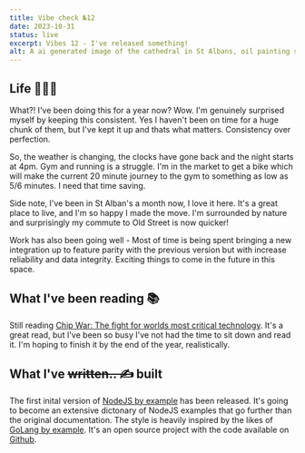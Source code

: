 ```yaml
---
title: Vibe check №12
date: 2023-10-31
status: live
excerpt: Vibes 12 - I've released something!
alt: A ai generated image of the cathedral in St Albans, oil painting style.
---
```


## Life 👨🏻‍🦰

What?! I've been doing this for a year now? Wow. I'm genuinely surprised  myself by keeping this consistent. Yes I haven't been on time for a huge chunk of them, but I've kept it up and thats what matters. Consistency over perfection.

So, the weather is changing, the clocks have gone back and the night starts at 4pm. Gym and running is a struggle. I'm in the market to get a bike which will make the current 20 minute journey to the gym to something as low as 5/6 minutes. I need that time saving.

Side note, I've been in St Alban's a month now, I love it here. It's a great place to live, and I'm so happy I made the move. I'm surrounded by nature and surprisingly my commute to Old Street is now quicker!

Work has also been going well - Most of time is being spent bringing a new integration up to feature parity with the previous version but with increase reliability and data integrity. Exciting things to come in the future in this space.

## What I've been reading 📚

Still reading [Chip War: The fight for worlds most critical technology](https://www.christophermiller.net/semiconductors-1). It's a great read, but I've been so busy I've not had the time to sit down and read it. I'm hoping to finish it by the end of the year, realistically.


## What I've ~~written.. ✍️~~ built

The first inital version of [NodeJS by example](https://nodejsbyexample.dev) has been released. It's going to become an extensive dictonary of NodeJS examples that go further than the original documentation. The style is heavily inspired by the likes of [GoLang by example](https://gobyexample.com). It's an open source project with the code available on [Github](https://github.com/MattBidewell/nodejsByExample).